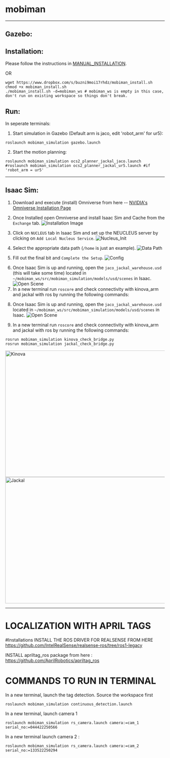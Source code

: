 # mobiman
<hr>

## Gazebo:

## Installation: 

Please follow the instructions in [MANUAL_INSTALLATION](https://github.com/RIVeR-Lab/mobiman/blob/main/MANUAL_INSTALLATION).

OR

```
wget https://www.dropbox.com/s/buzni9moi17rhdz/mobiman_install.sh
chmod +x mobiman_install.sh
./mobiman_install.sh -d=mobiman_ws # mobiman_ws is empty in this case, don't run on existing workspace so things don't break.
```


## Run:

In seperate terminals:

1. Start simulation in Gazebo (Default arm is jaco, edit 'robot_arm' for ur5):
```
roslaunch mobiman_simulation gazebo.launch
```

2. Start the motion planning:
```
roslaunch mobiman_simulation ocs2_planner_jackal_jaco.launch
#roslaunch mobiman_simulation ocs2_planner_jackal_ur5.launch #if 'robot_arm = ur5'
```

<hr>

## Isaac Sim:

1. Download and execute (install) Omniverse from here -- [NVIDIA's Omniverse Installation Page](https://www.nvidia.com/en-us/omniverse/download/)

2. Once Installed open Omniverse and install Isaac Sim and Cache from the `Exchange` tab.
![Installation Image](https://i.ibb.co/DY38vVJ/image.png)
3. Click on `NUCLEUS` tab in Isaac Sim and set up the NEUCLEUS server by clicking on `Add Local Nucleus Service`.
![Nucleus_Init](https://i.ibb.co/1s9H3P6/P1.jpg)
4. Select the appropriate data path (`/home` is just an example).
![Data Path](https://i.ibb.co/qxdbvfj/P2.jpg)
5. Fill out the final bit and `Complete the Setup`.
![Config](https://i.ibb.co/SnqqtnS/P3.jpg)
<!-- <<<<<<< HEAD -->
6. Once Isaac Sim is up and running, open the `jaco_jackal_warehouse.usd` (this will take some time) located in `~/mobiman_ws/src/mobiman_simulation/models/usd/scenes` in Isaac.
![Open Scene](https://i.ibb.co/yFpV49F/image.png)
7. In a new terminal run `roscore` and check connectivity with kinova_arm and jackal with ros by running the following commands:
<!-- ======= -->

8. Once Isaac Sim is up and running, open the `jaco_jackal_warehouse.usd` located in `~/mobiman_ws/src/mobiman_simulation/models/usd/scenes` in Isaac.
![Open Scene](https://i.ibb.co/yFpV49F/image.png)

9. In a new terminal run `roscore` and check connectivity with kinova_arm and jackal with ros by running the following commands:

<!-- >>>>>>> f7f68994aad70905a9e4d69a640e054643323497 -->
```
rosrun mobiman_simulation kinova_check_bridge.py
rosrun mobiman_simulation jackal_check_bridge.py

```
<!-- ![Kinnova](https://i.ibb.co/BfK5QfD/kinnova.gif) -->
<img src="https://i.ibb.co/BfK5QfD/kinnova.gif" alt="Kinova" width="600" height="400">

<!-- ![Jackal](https://i.ibb.co/994BChj/jackal.gif) -->
<img src="https://i.ibb.co/994BChj/jackal.gif" alt="Jackal" width="600" height="400">

<hr>

# LOCALIZATION WITH APRIL TAGS
#Installations
INSTALL THE ROS DRIVER FOR REALSENSE FROM HERE	
https://github.com/IntelRealSense/realsense-ros/tree/ros1-legacy

INSTALL apriltag_ros package from here :
https://github.com/AprilRobotics/apriltag_ros

# COMMANDS TO RUN IN TERMINAL
In a new terminal, launch the tag detection. Source the workspace first 
```
roslaunch mobiman_simulation continuous_detection.launch
```

In a new terminal, launch camera 1
```
roslaunch mobiman_simulation rs_camera.launch camera:=cam_1 serial_no:=044422250566
```

In a new terminal launch camera 2 :
```
roslaunch mobiman_simulation rs_camera.launch camera:=cam_2 serial_no:=133522250294
```

